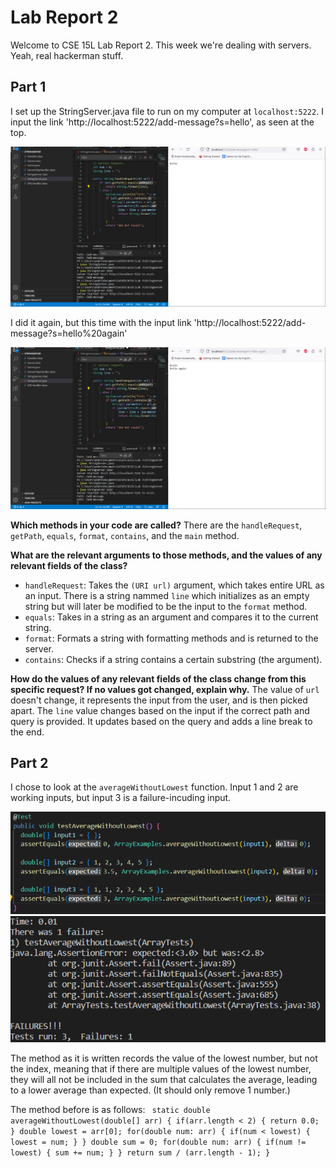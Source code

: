 # Lab Report 2
Welcome to CSE 15L Lab Report 2. This week we're dealing with servers. Yeah, real hackerman stuff. 

## Part 1
I set up the StringServer.java file to run on my computer at `localhost:5222`. I input the link 'http://localhost:5222/add-message?s=hello', as seen at the top.

![Image](Lab2sc1.PNG)

I did it again, but this time with the input link 'http://localhost:5222/add-message?s=hello%20again'

![Image](Lab2sc2.PNG)

**Which methods in your code are called?**
There are the `handleRequest`, `getPath`, `equals`, `format`, `contains`, and the `main` method. 

**What are the relevant arguments to those methods, and the values of any relevant fields of the class?**
* `handleRequest`: Takes the `(URI url)` argument, which takes entire URL as an input. There is a string nammed `line` which initializes as an empty string but will later be modified to be the input to the `format` method. 
* `equals`: Takes in a string as an argument and compares it to the current string.
* `format`: Formats a string with formatting methods and is returned to the server.
* `contains`: Checks if a string contains a certain substring (the argument).

**How do the values of any relevant fields of the class change from this specific request? If no values got changed, explain why.**
The value of `url` doesn't change, it represents the input from the user, and is then picked apart.
The `line` value changes based on the input if the correct path and query is provided. It updates based on the query and adds a line break to the end. 

## Part 2
I chose to look at the `averageWithoutLowest` function. 
Input 1 and 2 are working inputs, but input 3 is a failure-incuding input.

![Image](Lab2sc3.PNG)
![Image](Lab2sc4.PNG)

The method as it is written records the value of the lowest number, but not the index, meaning that if there are multiple values of the lowest number, they will all not be included in the sum that calculates the average, leading to a lower average than expected. (It should only remove 1 number.)

The method before is as follows: 
 ` static double averageWithoutLowest(double[] arr) {
    if(arr.length < 2) { return 0.0; }
    double lowest = arr[0];
    for(double num: arr) {
      if(num < lowest) { lowest = num; }
    }
    double sum = 0;
    for(double num: arr) {
      if(num != lowest) { sum += num; }
    }
    return sum / (arr.length - 1);
  }`
